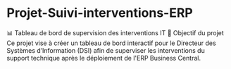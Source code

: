 # Projet-Suivi-interventions-ERP
📊 Tableau de bord de supervision des interventions IT
🎯 Objectif du projet
Ce projet vise à créer un tableau de bord interactif pour le Directeur des Systèmes d’Information (DSI) afin de superviser les interventions du support technique après le déploiement de l'ERP Business Central.
